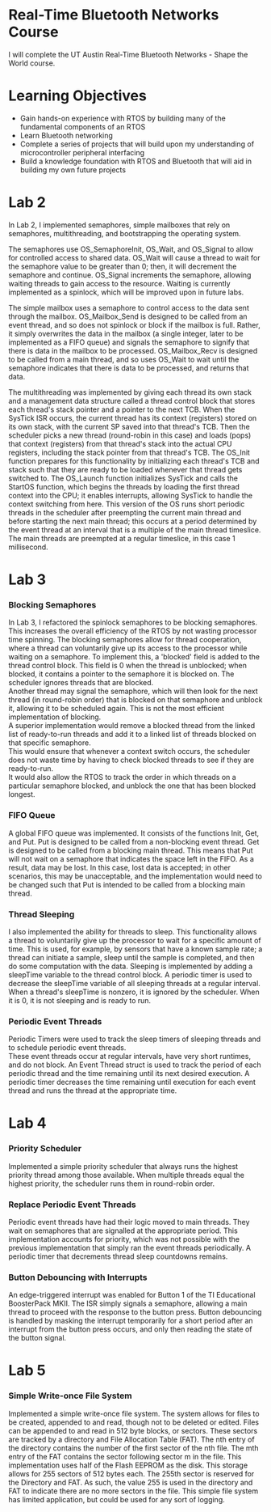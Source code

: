 # Real-Time Bluetooth Networks Course

I will complete the UT Austin Real-Time Bluetooth Networks - Shape the World course.

# Learning Objectives

* Gain hands-on experience with RTOS by building many of the fundamental components of an RTOS
* Learn Bluetooth networking
* Complete a series of projects that will build upon my understanding of microcontroller peripheral interfacing
* Build a knowledge foundation with RTOS and Bluetooth that will aid in building my own future projects


# Lab 2

In Lab 2, I implemented semaphores, simple mailboxes that rely on semaphores, multithreading, and bootstrapping the operating system.  

The semaphores use OS_SemaphoreInit, OS_Wait, and OS_Signal to allow for controlled access to shared data.  OS_Wait will cause a thread to wait for the semaphore value to be greater than 0; then, it will decrement the semaphore and continue.  OS_Signal increments the semaphore, allowing waiting threads to gain access to the resource.  Waiting is currently implemented as a spinlock, which will be improved upon in future labs.

The simple mailbox uses a semaphore to control access to the data sent through the mailbox.  OS_Mailbox_Send is designed to be called from an event thread, and so does not spinlock or block if the mailbox is full.  Rather, it simply overwrites the data in the mailbox (a single integer, later to be implemented as a FIFO queue) and signals the semaphore to signify that there is data in the mailbox to be processed.  OS_Mailbox_Recv is designed to be called from a main thread, and so uses OS_Wait to wait until the semaphore indicates that there is data to be processed, and returns that data.

The multithreading was implemented by giving each thread its own stack and a management data structure called a thread control block that stores each thread's stack pointer and a pointer to the next TCB.  When the SysTick ISR occurs, the current thread has its context (registers) stored on its own stack, with the current SP saved into that thread's TCB.  Then the scheduler picks a new thread (round-robin in this case) and loads (pops) that context (registers) from that thread's stack into the actual CPU registers, including the stack pointer from that thread's TCB.  The OS_Init function prepares for this functionality by initializing each thread's TCB and stack such that they are ready to be loaded whenever that thread gets switched to.  The OS_Launch function initializes SysTick and calls the StartOS function, which begins the threads by loading the first thread context into the CPU; it enables interrupts, allowing SysTick to handle the context switching from here.  This version of the OS runs short periodic threads in the scheduler after preempting the current main thread and before starting the next main thread; this occurs at a period determined by the event thread at an interval that is a multiple of the main thread timeslice.  The main threads are preempted at a regular timeslice, in this case 1 millisecond.

# Lab 3

### Blocking Semaphores
In Lab 3, I refactored the spinlock semaphores to be blocking semaphores.  This increases the overall efficiency of the RTOS by not wasting processor time spinning.
The blocking semaphores allow for thread cooperation, where a thread can voluntarily give up its access to the processor while waiting on a semaphore.
To implement this, a 'blocked' field is added to the thread control block.  This field is 0 when the thread is unblocked; when blocked, it contains a pointer to the semaphore it is blocked on.
The scheduler ignores threads that are blocked.  
Another thread may signal the semaphore, which will then look for the next thread (in round-robin order) that is blocked on that semaphore and unblock it, allowing it to be scheduled again.
This is not the most efficient implementation of blocking.  
A superior implementation would remove a blocked thread from the linked list of ready-to-run threads and add it to a linked list of threads blocked on that specific semaphore.  
This would ensure that whenever a context switch occurs, the scheduler does not waste time by having to check blocked threads to see if they are ready-to-run.  
It would also allow the RTOS to track the order in which threads on a particular semaphore blocked, and unblock the one that has been blocked longest.

### FIFO Queue
A global FIFO queue was implemented. It consists of the functions Init, Get, and Put.  Put is designed to be called from a non-blocking event thread.
Get is designed to be called from a blocking main thread.  This means that Put will not wait on a semaphore that indicates the space left in the FIFO.
As a result, data may be lost.  In this case, lost data is accepted; 
in other scenarios, this may be unacceptable, and the implementation would need to be changed such that Put is intended to be called from a blocking main thread.

### Thread Sleeping
I also implemented the ability for threads to sleep.  This functionality allows a thread to voluntarily give up the processor to wait for a specific amount of time. 
This is used, for example, by sensors that have a known sample rate; a thread can initiate a sample, sleep until the sample is completed, and then do some computation with the data.
Sleeping is implemented by adding a sleepTime variable to the thread control block.  A periodic timer is used to decrease the sleepTime variable of all sleeping threads at a regular interval.
When a thread's sleepTime is nonzero, it is ignored by the scheduler.  When it is 0, it is not sleeping and is ready to run.

### Periodic Event Threads
Periodic Timers were used to track the sleep timers of sleeping threads and to schedule periodic event threads.  
These event threads occur at regular intervals, have very short runtimes, and do not block.
An Event Thread struct is used to track the period of each periodic thread and the time remaining until its next desired execution.
A periodic timer decreases the time remaining until execution for each event thread and runs the thread at the appropriate time.

# Lab 4

### Priority Scheduler
Implemented a simple priority scheduler that always runs the highest priority thread among those available. When multiple threads equal the highest priority, the scheduler runs them in round-robin order. 

### Replace Periodic Event Threads
Periodic event threads have had their logic moved to main threads.  They wait on semaphores that are signalled at the appropriate period.  This implementation accounts for priority, which was not possible with the previous implementation that simply ran the event threads periodically. A periodic timer that decrements thread sleep countdowns remains.  

### Button Debouncing with Interrupts
An edge-triggered interrupt was enabled for Button 1 of the TI Educational BoosterPack MKII. The ISR simply signals a semaphore, allowing a main thread to proceed with the response to the button press. 
Button debouncing is handled by masking the interrupt temporarily for a short period after an interrupt from the button press occurs, and only then reading the state of the button signal.

# Lab 5

### Simple Write-once File System
Implemented a simple write-once file system.  The system allows for files to be created, appended to and read, though not to be deleted or edited. 
Files can be appended to and read in 512 byte blocks, or sectors.  These sectors are tracked by a directory and File Allocation Table (FAT). 
The nth entry of the directory contains the number of the first sector of the nth file.
The mth entry of the FAT contains the sector following sector m in the file.
This implementation uses half of the Flash EEPROM as the disk.  This storage allows for 255 sectors of 512 bytes each.
The 255th sector is reserved for the Directory and FAT.  As such, the value 255 is used in the directory and FAT to indicate there are no more sectors in the file.
This simple file system has limited application, but could be used for any sort of logging.


